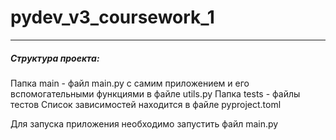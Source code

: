 # pydev_v3_coursework_1
***
##### Структура проекта:
Папка main - файл main.py с самим приложением и его вспомогательными функциями в файле utils.py
Папка tests - файлы тестов
Список зависимостей находится в файле pyproject.toml

Для запуска приложения необходимо запустить файл main.py
